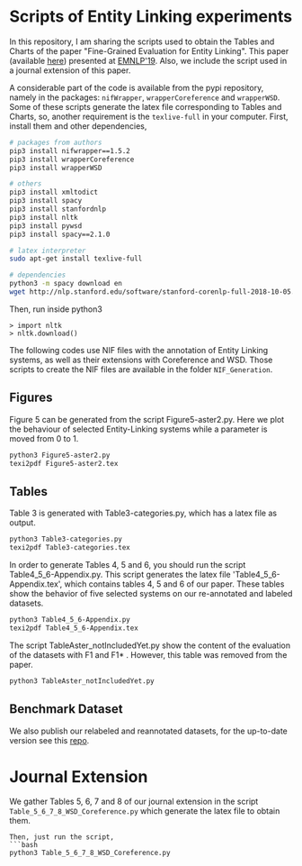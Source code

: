 
# Scripts of Entity Linking experiments

In this repository, I am sharing the scripts used to obtain the Tables and Charts of the paper "Fine-Grained Evaluation for Entity Linking". This paper (available [here](http://aidanhogan.com/docs/fine_grained_entity_linking.pdf)) presented at [EMNLP'19](https://www.emnlp-ijcnlp2019.org). Also, we include the script used in a journal extension of this paper.

A considerable part of the code is available from the pypi repository, namely in the packages: `nifWrapper`, `wrapperCoreference` and `wrapperWSD`. Some of these scripts generate the latex file corresponding to Tables and Charts, so, another requirement is the `texlive-full` in your computer. First, install them and other dependencies, 

```sh
# packages from authors
pip3 install nifwrapper==1.5.2
pip3 install wrapperCoreference
pip3 install wrapperWSD

# others
pip3 install xmltodict
pip3 install spacy
pip3 install stanfordnlp
pip3 install nltk
pip3 install pywsd
pip3 install spacy==2.1.0

# latex interpreter
sudo apt-get install texlive-full

# dependencies
python3 -m spacy download en
wget http://nlp.stanford.edu/software/stanford-corenlp-full-2018-10-05.zip
```


Then, run inside python3
```
> import nltk
> nltk.download()
```

The following codes use NIF files with the annotation of Entity Linking systems, as well as their extensions with Coreference and WSD. Those scripts to create the NIF files are available in the folder `NIF_Generation`.


## Figures

Figure 5 can be generated from the script Figure5-aster2.py. Here we plot the behaviour of selected Entity-Linking systems while a parameter is moved from 0 to 1. 

```sh
python3 Figure5-aster2.py
texi2pdf Figure5-aster2.tex
```

## Tables
Table 3 is generated with Table3-categories.py, which has a latex file as output.
```sh
python3 Table3-categories.py
texi2pdf Table3-categories.tex
```

In order to generate Tables 4, 5 and 6, you should run the script Table4_5_6-Appendix.py. This script generates the latex file 'Table4_5_6-Appendix.tex', which contains tables 4, 5 and 6 of our paper. These tables show the behavior of five selected systems on our re-annotated and labeled datasets.
```sh
python3 Table4_5_6-Appendix.py
texi2pdf Table4_5_6-Appendix.tex
```
The script TableAster_notIncludedYet.py show the content of the evaluation of the datasets with F1 and F1* . However, this table was removed from the paper.
```sh
python3 TableAster_notIncludedYet.py
```

## Benchmark Dataset
We also publish our relabeled and reannotated datasets, for the up-to-date version see this [repo](https://github.com/henryrosalesmendez/categorized_EMNLP_datasets).




# Journal Extension

We gather Tables 5, 6, 7 and 8 of our journal extension in the script ```Table_5_6_7_8_WSD_Coreference.py``` which generate the latex file to obtain them. 

```
Then, just run the script,
```bash
python3 Table_5_6_7_8_WSD_Coreference.py
```
